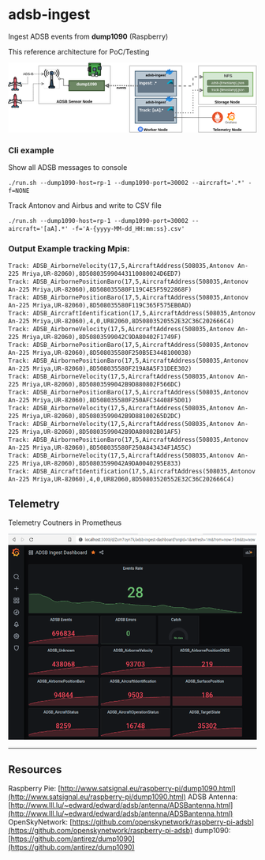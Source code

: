 # adsb-ingest

Ingest ADSB events from __dump1090__ (Raspberry)

This reference architecture for PoC/Testing

<img src="doc/Aeroware-Architecture-adsb-ingest.png" width="850">

<br>

### Cli example

Show all ADSB messages to console
```
./run.sh --dump1090-host=rp-1 --dump1090-port=30002 --aircraft='.*' -f=NONE
```

Track Antonov and Airbus and write to CSV file
```
./run.sh --dump1090-host=rp-1 --dump1090-port=30002 --aircraft='[aA].*' -f='A-{yyyy-MM-dd_HH:mm:ss}.csv'
```

### Output Example tracking Мрія:

```
Track: ADSB_AirborneVelocity(17,5,AircraftAddress(508035,Antonov An-225 Mriya,UR-82060),8D508035990443110080024D6ED7)                                                                                            
Track: ADSB_AirbornePositionBaro(17,5,AircraftAddress(508035,Antonov An-225 Mriya,UR-82060),8D508035580F119C4E5F5922868F)                                                                                        
Track: ADSB_AirbornePositionBaro(17,5,AircraftAddress(508035,Antonov An-225 Mriya,UR-82060),8D508035580F119C365F575EB0AD)                                                                                        
Track: ADSB_AircraftIdentification(17,5,AircraftAddress(508035,Antonov An-225 Mriya,UR-82060),4,0,UR82060,8D50803520552E32C36C202666C4)                                                                          
Track: ADSB_AirborneVelocity(17,5,AircraftAddress(508035,Antonov An-225 Mriya,UR-82060),8D50803599042C9DA80402F1749F)                                                                                            
Track: ADSB_AirbornePositionBaro(17,5,AircraftAddress(508035,Antonov An-225 Mriya,UR-82060),8D508035580F250B5E3448100038)                                                                                        
Track: ADSB_AirbornePositionBaro(17,5,AircraftAddress(508035,Antonov An-225 Mriya,UR-82060),8D508035580F219A8A5F31DEE302)                                                                                        
Track: ADSB_AirborneVelocity(17,5,AircraftAddress(508035,Antonov An-225 Mriya,UR-82060),8D50803599042B9D880802F566DC)                                                                                            
Track: ADSB_AirbornePositionBaro(17,5,AircraftAddress(508035,Antonov An-225 Mriya,UR-82060),8D508035580F250AFC34408F5D01)                                                                                        
Track: ADSB_AirborneVelocity(17,5,AircraftAddress(508035,Antonov An-225 Mriya,UR-82060),8D50803599042B9D88100265D2DC)                                                                                            
Track: ADSB_AirborneVelocity(17,5,AircraftAddress(508035,Antonov An-225 Mriya,UR-82060),8D50803599042B9DA80802B01AF5)                                                                                            
Track: ADSB_AirbornePositionBaro(17,5,AircraftAddress(508035,Antonov An-225 Mriya,UR-82060),8D508035580F250A843434F1A55C)                                                                                        
Track: ADSB_AirborneVelocity(17,5,AircraftAddress(508035,Antonov An-225 Mriya,UR-82060),8D50803599042A9DA0040295E833)                                                                                            
Track: ADSB_AircraftIdentification(17,5,AircraftAddress(508035,Antonov An-225 Mriya,UR-82060),4,0,UR82060,8D50803520552E32C36C202666C4)  
```

## Telemetry

Telemetry Coutners in Prometheus

<img src="doc/scr-adsb-counters.png" width="850">

----


## Resources

Raspberry Pie: [http://www.satsignal.eu/raspberry-pi/dump1090.html](http://www.satsignal.eu/raspberry-pi/dump1090.html)
ADSB Antenna: [http://www.lll.lu/~edward/edward/adsb/antenna/ADSBantenna.html](http://www.lll.lu/~edward/edward/adsb/antenna/ADSBantenna.html)
OpenSkyNetwork: [https://github.com/openskynetwork/raspberry-pi-adsb](https://github.com/openskynetwork/raspberry-pi-adsb)
dump1090: [https://github.com/antirez/dump1090](https://github.com/antirez/dump1090)



